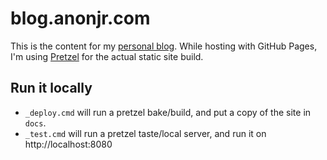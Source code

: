 # blog.anonjr.com

This is the content for my [personal blog](http://www.anonjr.com). While hosting with GitHub Pages, I'm using [Pretzel](https://github.com/Code52/pretzel) for the actual static site build.

## Run it locally

 * `_deploy.cmd` will run a pretzel bake/build, and put a copy of the site in `docs`.
 * `_test.cmd` will run a pretzel taste/local server, and run it on http://localhost:8080